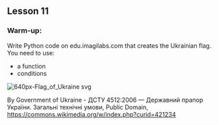 ## Lesson 11

### Warm-up: 
Write Python code on edu.imagilabs.com that creates the Ukrainian flag. 
You need to use: 
- a function
- conditions

![640px-Flag_of_Ukraine svg](https://github.com/user-attachments/assets/08e977f6-5c7a-497e-a088-df52fbbff962)

By Government of Ukraine - ДСТУ 4512:2006 — Державний прапор України. Загальні технічні умови, Public Domain, https://commons.wikimedia.org/w/index.php?curid=421234

